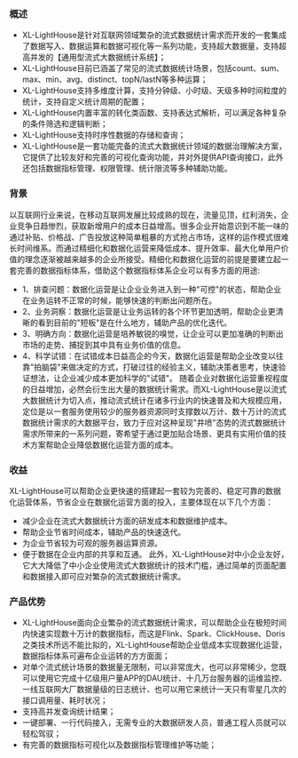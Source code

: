 ### 概述

* XL-LightHouse是针对互联网领域繁杂的流式数据统计需求而开发的一套集成了数据写入、数据运算和数据可视化等一系列功能，支持超大数据量，支持超高并发的【通用型流式大数据统计系统】；
* XL-LightHouse目前已涵盖了常见的流式数据统计场景，包括count、sum、max、min、avg、distinct、topN/lastN等多种运算；
* XL-LightHouse支持多维度计算，支持分钟级、小时级、天级多种时间粒度的统计，支持自定义统计周期的配置；
* XL-LightHouse内置丰富的转化类函数、支持表达式解析，可以满足各种复杂的条件筛选和逻辑判断；
* XL-LightHouse支持时序性数据的存储和查询；
* XL-LightHouse是一套功能完备的流式大数据统计领域的数据治理解决方案，它提供了比较友好和完善的可视化查询功能，并对外提供API查询接口，此外还包括数据指标管理、权限管理、统计限流等多种辅助功能。


### 背景

以互联网行业来说，在移动互联网发展比较成熟的现在，流量见顶，红利消失，企业竞争日趋惨烈，获取新增用户的成本日益增高。很多企业开始意识到不能一味的通过补贴、价格战、广告投放这种简单粗暴的方式抢占市场，这样的运作模式很难长时间维系。而通过精细化和数据化运营来降低成本、提升效率、最大化单用户价值的理念逐渐被越来越多的企业所接受。精细化和数据化运营的前提是要建立起一套完善的数据指标体系，借助这个数据指标体系企业可以有多方面的用途:
* 1、排查问题：数据化运营是让企业业务进入到一种"可控"的状态，帮助企业在业务运转不正常的时候，能够快速的判断出问题所在。
* 2、业务洞察：数据化运营是让业务运转的各个环节更加透明，帮助企业更清晰的看到目前的"短板"是在什么地方，辅助产品的优化迭代。
* 3、明确方向：数据化运营是培养敏锐的嗅觉，让企业可以更加准确的判断出市场的走势、捕捉到其中具有业务价值的信息。
* 4、科学试错：在试错成本日益高企的今天，数据化运营是帮助企业改变以往靠"拍脑袋"来做决定的方式，打破过往的经验主义，辅助决策者思考，快速验证想法，让企业减少成本更加科学的"试错"。
  随着企业对数据化运营重视程度的日益增加，必然会衍生出大量的数据统计需求。而XL-LightHouse是以流式大数据统计为切入点，推动流式统计在诸多行业内的快速普及和大规模应用，定位是以一套服务使用较少的服务器资源同时支撑数以万计、数十万计的流式数据统计需求的大数据平台，致力于应对这种呈现"井喷"态势的流式数据统计需求所带来的一系列问题，寄希望于通过更加贴合场景、更具有实用价值的技术方案帮助企业降低数据化运营方面的成本。

### 收益
XL-LightHouse可以帮助企业更快速的搭建起一套较为完善的、稳定可靠的数据化运营体系，节省企业在数据化运营方面的投入，主要体现在以下几个方面：
* 减少企业在流式大数据统计方面的研发成本和数据维护成本。
* 帮助企业节省时间成本，辅助产品的快速迭代。
* 为企业节省较为可观的服务器运算资源。
* 便于数据在企业内部的共享和互通。
  此外，XL-LightHouse对中小企业友好，它大大降低了中小企业使用流式大数据统计的技术门槛，通过简单的页面配置和数据接入即可应对繁杂的流式数据统计需求。

### 产品优势

+  XL-LightHouse面向企业繁杂的流式数据统计需求，可以帮助企业在极短时间内快速实现数十万计的数据指标，而这是Flink、Spark、ClickHouse、Doris之类技术所远不能比拟的，XL-LightHouse帮助企业低成本实现数据化运营，数据指标体系可遍布企业运转的方方面面；
+  对单个流式统计场景的数据量无限制，可以非常庞大，也可以非常稀少，您既可以使用它完成十亿级用户量APP的DAU统计、十几万台服务器的运维监控、一线互联网大厂数据量级的日志统计、也可以用它来统计一天只有零星几次的接口调用量、耗时状况；
+  支持高并发查询统计结果；
+  一键部署、一行代码接入，无需专业的大数据研发人员，普通工程人员就可以轻松驾驭；
+  有完善的数据指标可视化以及数据指标管理维护等功能；

